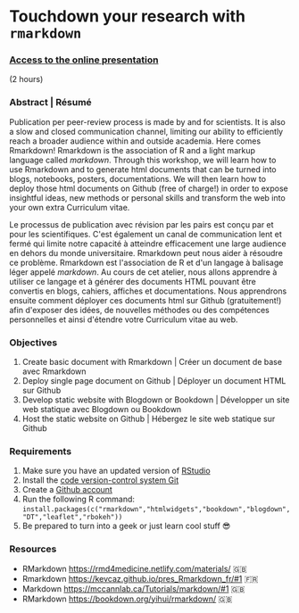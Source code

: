 # Touchdown your research with `rmarkdown`

### [Access to the online presentation](https://insileco.github.io/ResearchDown/#1)
(2 hours)

### Abstract | Résumé

Publication per peer-review process is made by and for scientists. It is also a slow and closed communication channel, limiting our ability to efficiently reach a broader audience within and outside academia. Here comes Rmarkdown! Rmarkdown is the association of R and a light markup language called *markdown*. Through this workshop, we will learn how to use Rmarkdown and to generate html documents that can be turned into blogs, notebooks, posters, documentations. We will then learn how to deploy those html documents on Github (free of charge!) in order to expose insightful ideas, new methods or personal skills and transform the web into your own extra Curriculum vitae.

Le processus de publication avec révision par les pairs est conçu par et pour les scientifiques. C'est également un canal de communication lent et fermé qui limite notre capacité à atteindre efficacement une large audience en dehors du monde universitaire. Rmarkdown peut nous aider à résoudre ce problème. Rmarkdown est l'association de R et d'un langage à balisage léger appelé *markdown*. Au cours de cet atelier, nous allons apprendre à utiliser ce langage et à générer des documents HTML pouvant être convertis en blogs, cahiers, affiches et documentations. Nous apprendrons ensuite comment déployer ces documents html sur Github (gratuitement!) afin d'exposer des idées, de nouvelles méthodes ou des compétences personnelles et ainsi d'étendre votre Curriculum vitae au web.

### Objectives

 1. Create basic document with Rmarkdown | Créer un document de base avec Rmarkdown
 2. Deploy single page document on Github | Déployer un document HTML sur Github
 3. Develop static website with Blogdown or Bookdown | Développer un site web statique avec Blogdown ou Bookdown
 4. Host the static website on Github | Hébergez le site web statique sur Github

### Requirements

1. Make sure you have an updated version of [RStudio](https://rstudio.com/products/rstudio/download/)
2. Install the [code version-control system Git](https://git-scm.com/downloads)
3. Create a [Github account](https://github.com/join?source=header-home)
3. Run the following R command: `install.packages(c("rmarkdown","htmlwidgets","bookdown","blogdown","DT","leaflet","rbokeh"))`
4. Be prepared to turn into a geek or just learn cool stuff :sunglasses:


### Resources

- RMarkdown https://rmd4medicine.netlify.com/materials/ :uk:
- Rmarkdown https://kevcaz.github.io/pres_Rmarkdown_fr/#1 :fr:
- Markdown https://mccannlab.ca/Tutorials/markdown/#1 :uk:
- RMarkdown https://bookdown.org/yihui/rmarkdown/ :uk:
